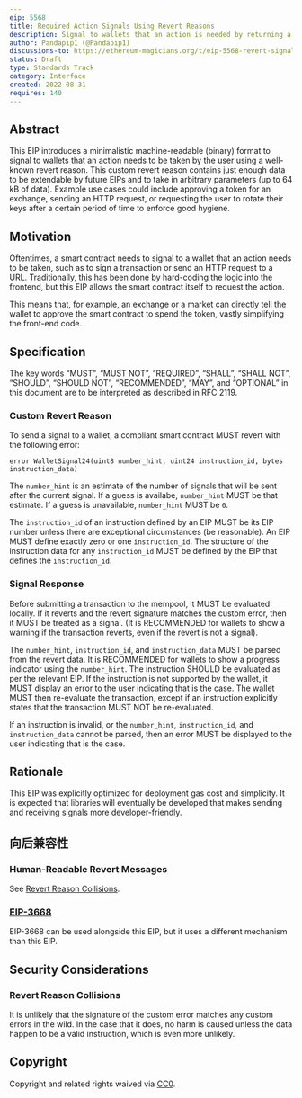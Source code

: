 ```yaml
---
eip: 5568
title: Required Action Signals Using Revert Reasons
description: Signal to wallets that an action is needed by returning a custom revert code
author: Pandapip1 (@Pandapip1)
discussions-to: https://ethereum-magicians.org/t/eip-5568-revert-signals/10622
status: Draft
type: Standards Track
category: Interface
created: 2022-08-31
requires: 140
---
```


## Abstract

This EIP introduces a minimalistic machine-readable (binary) format to signal to wallets that an action needs to be taken by the user using a well-known revert reason. This custom revert reason contains just enough data to be extendable by future EIPs and to take in arbitrary parameters (up to 64 kB of data). Example use cases could include approving a token for an exchange, sending an HTTP request, or requesting the user to rotate their keys after a certain period of time to enforce good hygiene.

## Motivation

Oftentimes, a smart contract needs to signal to a wallet that an action needs to be taken, such as to sign a transaction or send an HTTP request to a URL. Traditionally, this has been done by hard-coding the logic into the frontend, but this EIP allows the smart contract itself to request the action.

This means that, for example, an exchange or a market can directly tell the wallet to approve the smart contract to spend the token, vastly simplifying the front-end code.

## Specification

The key words “MUST”, “MUST NOT”, “REQUIRED”, “SHALL”, “SHALL NOT”, “SHOULD”, “SHOULD NOT”, “RECOMMENDED”, “MAY”, and “OPTIONAL” in this document are to be interpreted as described in RFC 2119.

### Custom Revert Reason

To send a signal to a wallet, a compliant smart contract MUST revert with the following error:

```solidity
error WalletSignal24(uint8 number_hint, uint24 instruction_id, bytes instruction_data)
```

The `number_hint` is an estimate of the number of signals that will be sent after the current signal. If a guess is availabe, `number_hint` MUST be that estimate. If a guess is unavailable, `number_hint` MUST be `0`.

The `instruction_id` of an instruction defined by an EIP MUST be its EIP number unless there are exceptional circumstances (be reasonable). An EIP MUST define exactly zero or one `instruction_id`. The structure of the instruction data for any `instruction_id` MUST be defined by the EIP that defines the `instruction_id`.

### Signal Response

Before submitting a transaction to the mempool, it MUST be evaluated locally. If it reverts and the revert signature matches the custom error, then it MUST be treated as a signal. (It is RECOMMENDED for wallets to show a warning if the transaction reverts, even if the revert is not a signal).

The `number_hint`, `instruction_id`, and `instruction_data` MUST be parsed from the revert data. It is RECOMMENDED for wallets to show a progress indicator using the `number_hint`. The instruction SHOULD be evaluated as per the relevant EIP. If the instruction is not supported by the wallet, it MUST display an error to the user indicating that is the case. The wallet MUST then re-evaluate the transaction, except if an instruction explicitly states that the transaction MUST NOT be re-evaluated.

If an instruction is invalid, or the `number_hint`, `instruction_id`, and `instruction_data` cannot be parsed, then an error MUST be displayed to the user indicating that is the case.

## Rationale

This EIP was explicitly optimized for deployment gas cost and simplicity. It is expected that libraries will eventually be developed that makes sending and receiving signals more developer-friendly.

## 向后兼容性

### Human-Readable Revert Messages

See [Revert Reason Collisions](#revert-reason-collisions).

### [EIP-3668](./eip-3668.md)

EIP-3668 can be used alongside this EIP, but it uses a different mechanism than this EIP.

## Security Considerations

### Revert Reason Collisions

It is unlikely that the signature of the custom error matches any custom errors in the wild. In the case that it does, no harm is caused unless the data happen to be a valid instruction, which is even more unlikely.

## Copyright

Copyright and related rights waived via [CC0](../LICENSE.md).

